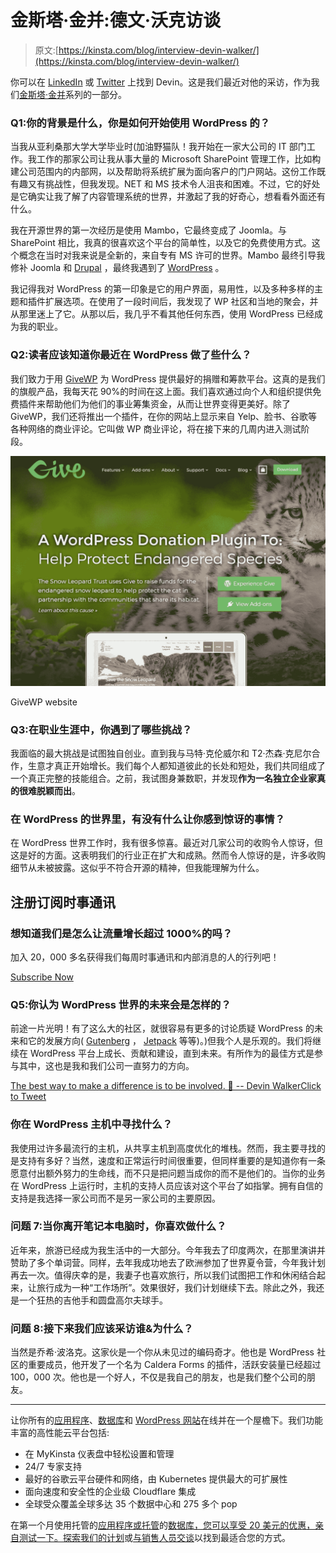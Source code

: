# 金斯塔·金并:德文·沃克访谈

> 原文:[https://kinsta.com/blog/interview-devin-walker/](https://kinsta.com/blog/interview-devin-walker/)

你可以在 [LinkedIn](https://www.linkedin.com/in/devin-walker-883023a/) 或 [Twitter](https://twitter.com/innerwebs) 上找到 Devin。这是我们最近对他的采访，作为我们[金斯塔·金并](https://kinsta.com/?post_type=post&s=kingpin)系列的一部分。

### Q1:你的背景是什么，你是如何开始使用 WordPress 的？

当我从亚利桑那大学大学毕业时(加油野猫队！我开始在一家大公司的 IT 部门工作。我工作的那家公司让我从事大量的 Microsoft SharePoint 管理工作，比如构建公司范围内的内部网，以及帮助将系统扩展为面向客户的门户网站。这份工作既有趣又有挑战性，但我发现。NET 和 MS 技术令人沮丧和困难。不过，它的好处是它确实让我了解了内容管理系统的世界，并激起了我的好奇心，想看看外面还有什么。

我在开源世界的第一次经历是使用 Mambo，它最终变成了 Joomla。与 SharePoint 相比，我真的很喜欢这个平台的简单性，以及它的免费使用方式。这个概念在当时对我来说是全新的，来自专有 MS 许可的世界。Mambo 最终引导我修补 Joomla 和 [Drupal](https://kinsta.com/blog/wordpress-vs-drupal/) ，最终我遇到了 [WordPress](https://wordpress.org/) 。

我记得我对 WordPress 的第一印象是它的用户界面，易用性，以及多种多样的主题和插件扩展选项。在使用了一段时间后，我发现了 WP 社区和当地的聚会，并从那里迷上了它。从那以后，我几乎不看其他任何东西，使用 WordPress 已经成为我的职业。

### Q2:读者应该知道你最近在 WordPress 做了些什么？

我们致力于用 [GiveWP](https://givewp.com/) 为 WordPress 提供最好的捐赠和筹款平台。这真的是我们的旗舰产品，我每天花 90%的时间在这上面。我们喜欢通过向个人和组织提供免费插件来帮助他们为他们的事业筹集资金，从而让世界变得更美好。除了 GiveWP，我们还将推出一个插件，在你的网站上显示来自 Yelp、脸书、谷歌等各种网络的商业评论。它叫做 WP 商业评论，将在接下来的几周内进入测试阶段。

[![GiveWP](img/0c53929c65ff9b8dad5e322c24be3bfa.png)](https://givewp.com/)

GiveWP website



### Q3:在职业生涯中，你遇到了哪些挑战？

我面临的最大挑战是试图独自创业。直到我与马特·克伦威尔和 T2·杰森·克尼尔合作，生意才真正开始增长。我们每个人都知道彼此的长处和短处，我们共同组成了一个真正完整的技能组合。之前，我试图身兼数职，并发现**作为一名独立企业家真的很难脱颖而出**。

### 在 WordPress 的世界里，有没有什么让你感到惊讶的事情？

在 WordPress 世界工作时，我有很多惊喜。最近对几家公司的收购令人惊讶，但这是好的方面。这表明我们的行业正在扩大和成熟。然而令人惊讶的是，许多收购细节从未被披露。这似乎不符合开源的精神，但我能理解为什么。

 ## 注册订阅时事通讯



### 想知道我们是怎么让流量增长超过 1000%的吗？

加入 20，000 多名获得我们每周时事通讯和内部消息的人的行列吧！

[Subscribe Now](#newsletter)

### Q5:你认为 WordPress 世界的未来会是怎样的？

前途一片光明！有了这么大的社区，就很容易有更多的讨论质疑 WordPress 的未来和它的发展方向( [Gutenberg](https://kinsta.com/blog/gutenberg-wordpress-editor/) ， [Jetpack](https://kinsta.com/knowledgebase/wordpress-jetpack/) 等等)。)但我个人是乐观的。我们将继续在 WordPress 平台上成长、贡献和建设，直到未来。有所作为的最佳方式是参与其中，这也是我和我们公司一直努力的方向。

[The best way to make a difference is to be involved. 🙌 -- Devin WalkerClick to Tweet](https://twitter.com/intent/tweet?url=https%3A%2F%2Fbit.ly%2F38pRi7d&via=kinsta&text=The+best+way+to+make+a+difference+is+to+be+involved.+%F0%9F%99%8C+--+Devin+Walker&hashtags=WordPress%2Cnptech)

### 你在 WordPress 主机中寻找什么？

我使用过许多最流行的主机，从共享主机到高度优化的堆栈。然而，我主要寻找的是支持有多好？当然，速度和正常运行时间很重要，但同样重要的是知道你有一条愿意付出额外努力的生命线，而不只是把问题当成你的而不是他们的。当你的业务在 WordPress 上运行时，主机的支持人员应该对这个平台了如指掌。拥有自信的支持是我选择一家公司而不是另一家公司的主要原因。

### 问题 7:当你离开笔记本电脑时，你喜欢做什么？

近年来，旅游已经成为我生活中的一大部分。今年我去了印度两次，在那里演讲并赞助了多个单词营。同样，去年我成功地去了欧洲参加了世界夏令营，今年我计划再去一次。值得庆幸的是，我妻子也喜欢旅行，所以我们试图把工作和休闲结合起来，让旅行成为一种“工作场所”。效果很好，我们计划继续下去。除此之外，我还是一个狂热的吉他手和圆盘高尔夫球手。

### 问题 8:接下来我们应该采访谁&为什么？

当然是乔希·波洛克。这家伙是一个你从未见过的编码奇才。他也是 WordPress 社区的重要成员，他开发了一个名为 Caldera Forms 的插件，活跃安装量已经超过 100，000 次。他也是一个好人，不仅是我自己的朋友，也是我们整个公司的朋友。

* * *

让你所有的[应用程序](https://kinsta.com/application-hosting/)、[数据库](https://kinsta.com/database-hosting/)和 [WordPress 网站](https://kinsta.com/wordpress-hosting/)在线并在一个屋檐下。我们功能丰富的高性能云平台包括:

*   在 MyKinsta 仪表盘中轻松设置和管理
*   24/7 专家支持
*   最好的谷歌云平台硬件和网络，由 Kubernetes 提供最大的可扩展性
*   面向速度和安全性的企业级 Cloudflare 集成
*   全球受众覆盖全球多达 35 个数据中心和 275 多个 pop

在第一个月使用托管的[应用程序或托管](https://kinsta.com/application-hosting/)的[数据库，您可以享受 20 美元的优惠，亲自测试一下。探索我们的](https://kinsta.com/database-hosting/)[计划](https://kinsta.com/plans/)或[与销售人员交谈](https://kinsta.com/contact-us/)以找到最适合您的方式。